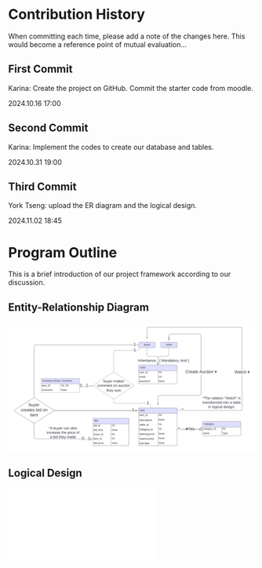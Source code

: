 # Contribution History #
When committing each time, please add a note of the changes here. This would become a reference point of mutual evaluation...

First Commit 
----------
Karina: Create the project on GitHub. Commit the starter code from moodle.

2024.10.16 17:00

Second Commit 
----------
Karina: Implement the codes to create our database and tables.

2024.10.31 19:00

Third Commit
----------
York Tseng: upload the ER diagram and the logical design.

2024.11.02 18:45

# Program Outline #
This is a brief introduction of our project framework according to our discussion.

## Entity-Relationship Diagram ##
![ER Diagram](./Database_ER_diagram.png)

## Logical Design ##
![Logical Design](./Logical_Design.pdf)


